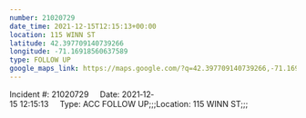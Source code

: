 ```yaml
---
number: 21020729
date_time: 2021-12-15T12:15:13+00:00
location: 115 WINN ST
latitude: 42.397709140739266
longitude: -71.16918560637589
type: FOLLOW UP
google_maps_link: https://maps.google.com/?q=42.397709140739266,-71.16918560637589
---
```


Incident #: 21020729     Date: 2021‐12‐15 12:15:13     Type: ACC FOLLOW UP;;;Location: 115 WINN ST;;;
